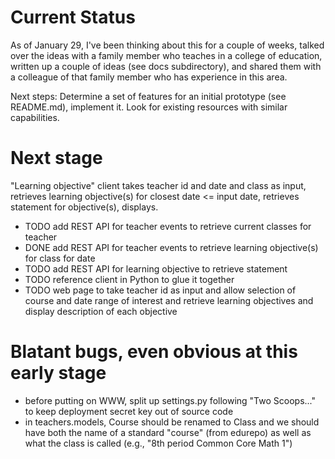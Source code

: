 Current Status
==============

As of January 29, I've been thinking about this for a couple of weeks, talked over the ideas with a family member who teaches
in a college of education, written up a couple of ideas (see docs subdirectory), and shared them with a colleague
of that family member who has experience in this area.

Next steps: Determine a set of features for an initial prototype (see README.md), implement it.  Look for existing
resources with similar capabilities.

Next stage
==========

"Learning objective" client takes teacher id and date and class as input, retrieves learning objective(s) for closest date <= input date, retrieves statement for objective(s), displays.

* TODO add REST API for teacher events to retrieve current classes for teacher
* DONE add REST API for teacher events to retrieve learning objective(s) for class for date
* TODO add REST API for learning objective to retrieve statement
* TODO reference client in Python to glue it together
* TODO web page to take teacher id as input and allow selection of course and date range of interest and retrieve learning objectives and display description of each objective

Blatant bugs, even obvious at this early stage
==============================================

* before putting on WWW, split up settings.py following "Two Scoops..." to keep deployment secret key out of source code
* in teachers.models, Course should be renamed to Class and we should have both the name of a standard "course" (from edurepo) as well as what the class is called (e.g., "8th period Common Core Math 1")
